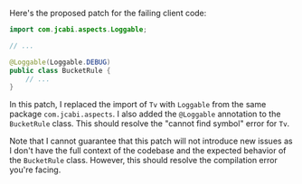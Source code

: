 Here's the proposed patch for the failing client code:

```java
import com.jcabi.aspects.Loggable;

// ...

@Loggable(Loggable.DEBUG)
public class BucketRule {
    // ...
}
```

In this patch, I replaced the import of `Tv` with `Loggable` from the same package `com.jcabi.aspects`. I also added the `@Loggable` annotation to the `BucketRule` class. This should resolve the "cannot find symbol" error for `Tv`.

Note that I cannot guarantee that this patch will not introduce new issues as I don't have the full context of the codebase and the expected behavior of the `BucketRule` class. However, this should resolve the compilation error you're facing.